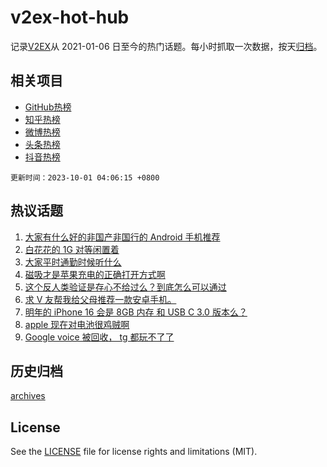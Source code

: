 # v2ex-hot-hub

 记录[V2EX](https://www.v2ex.com/)从 2021-01-06 日至今的热门话题。每小时抓取一次数据，按天[归档](archives)。
 
 ## 相关项目

- [GitHub热榜](https://github.com/lonnyzhang423/github-hot-hub)
- [知乎热榜](https://github.com/lonnyzhang423/zhihu-hot-hub)
- [微博热榜](https://github.com/lonnyzhang423/weibo-hot-hub)
- [头条热榜](https://github.com/lonnyzhang423/toutiao-hot-hub)
- [抖音热榜](https://github.com/lonnyzhang423/douyin-hot-hub)


 `更新时间：2023-10-01 04:06:15 +0800`

## 热议话题

1. [大家有什么好的非国产非国行的 Android 手机推荐](https://www.v2ex.com/t/978244)
1. [白花花的 1G 对等闲置着](https://www.v2ex.com/t/978262)
1. [大家平时通勤时候听什么](https://www.v2ex.com/t/978232)
1. [磁吸才是苹果充电的正确打开方式啊](https://www.v2ex.com/t/978268)
1. [这个反人类验证是存心不给过么？到底怎么可以通过](https://www.v2ex.com/t/978251)
1. [求 V 友帮我给父母推荐一款安卓手机。](https://www.v2ex.com/t/978266)
1. [明年的 iPhone 16 会是 8GB 内存 和 USB C 3.0 版本么？](https://www.v2ex.com/t/978290)
1. [apple 现在对电池很鸡贼啊](https://www.v2ex.com/t/978301)
1. [Google voice 被回收， tg 都玩不了了](https://www.v2ex.com/t/978259)

## 历史归档

[archives](archives)

## License

See the [LICENSE](LICENSE) file for license rights and limitations (MIT).
